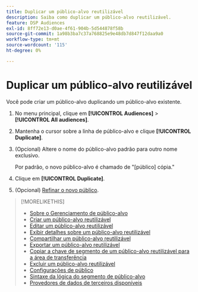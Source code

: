 ```yaml
---
title: Duplicar um público-alvo reutilizável
description: Saiba como duplicar um público-alvo reutilizável.
feature: DSP Audiences
exl-id: 8ff72e13-d0ae-4f61-904b-5d544878f58b
source-git-commit: 1a98b3ba7c37a768825e9e48db7d847f12daa9a0
workflow-type: tm+mt
source-wordcount: '115'
ht-degree: 0%

---
```


# Duplicar um público-alvo reutilizável

Você pode criar um público-alvo duplicando um público-alvo existente.

1. No menu principal, clique em **[!UICONTROL Audiences]** > **[!UICONTROL All audiences]**.

1. Mantenha o cursor sobre a linha de público-alvo e clique **[!UICONTROL Duplicate]**.

1. (Opcional) Altere o nome do público-alvo padrão para outro nome exclusivo.

   Por padrão, o novo público-alvo é chamado de &quot;[público] cópia.&quot;

1. Clique em **[!UICONTROL Duplicate]**.

1. (Opcional) [Refinar o novo público](reusable-audience-edit.md).

>[!MORELIKETHIS]
>
>* [Sobre o Gerenciamento de público-alvo](audience-about.md)
>* [Criar um público-alvo reutilizável](reusable-audience-create.md)
>* [Editar um público-alvo reutilizável](reusable-audience-edit.md)
>* [Exibir detalhes sobre um público-alvo reutilizável](reusable-audience-view-details.md)
>* [Compartilhar um público-alvo reutilizável](reusable-audience-share.md)
>* [Exportar um público-alvo reutilizável](reusable-audience-export.md)
>* [Copiar a chave de segmento de um público-alvo reutilizável para a área de transferência](reusable-audience-clipboard.md)
>* [Excluir um público-alvo reutilizável](reusable-audience-delete.md)
>* [Configurações de público](audience-settings.md)
>* [Sintaxe da lógica do segmento de público-alvo](audience-segment-logic-syntax.md)
>* [Provedores de dados de terceiros disponíveis](third-party-data-providers.md)

